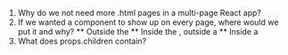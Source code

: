 1. Why do we not need more .html pages in a multi-page React app?
2. If we wanted a component to show up on every page, where would we put it and why?
** Outside the <BrowserRouter/>
** Inside the <BrowserRouter />, outside a <Route />
** Inside a <Route />
3. What does props.children contain?
